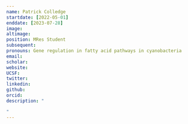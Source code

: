 ```yaml
---
name: Patrick Colledge
startdate: [2022-05-01]
enddate: [2023-07-28]
image: 
altimage: 
position: MRes Student
subsequent: 
pronouns: Gene regulation in fatty acid pathways in cyanobacteria
email: 
scholar:
website:
UCSF:
twitter: 
linkedin: 
github: 
orcid: 
description: "

"
---
```

